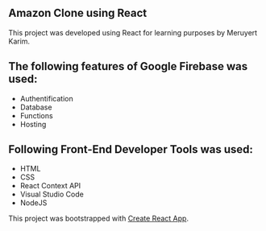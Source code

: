 
## Amazon Clone using React
This project was developed using React for learning purposes by Meruyert Karim.

## The following features of Google Firebase was used:
* Authentification
* Database
* Functions
* Hosting

## Following Front-End Developer Tools was used:
* HTML
* CSS 
* React Context API
* Visual Studio Code 
* NodeJS


This project was bootstrapped with [Create React App](https://github.com/facebook/create-react-app).